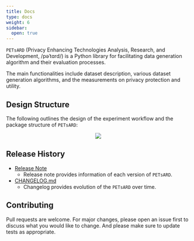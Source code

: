```yaml
---
title: Docs
type: docs
weight: 6
sidebar:
  open: true
---
```


`PETsARD` (Privacy Enhancing Technologies Analysis, Research, and Development, /pəˈtɑrd/) is a Python library for facilitating data generation algorithm and their evaluation processes.

The main functionalities include dataset description, various dataset generation algorithms, and the measurements on privacy protection and utility.

## Design Structure

The following outlines the design of the experiment workflow and the package structure of `PETsARD`:

<p align="center"><img src="/petsard/images/PETsARD_design_en.png"></p>

## Release History

- [Release Note](https://github.com/nics-tw/petsard/releases)
  - Release note provides information of each version of `PETsARD`.
- [CHANGELOG.md](https://github.com/nics-tw/petsard/blob/main/CHANGELOG.md)
  - Changelog provides evolution of the `PETsARD` over time.

## Contributing

Pull requests are welcome. For major changes, please open an issue first to discuss what you would like to change. And please make sure to update tests as appropriate.
